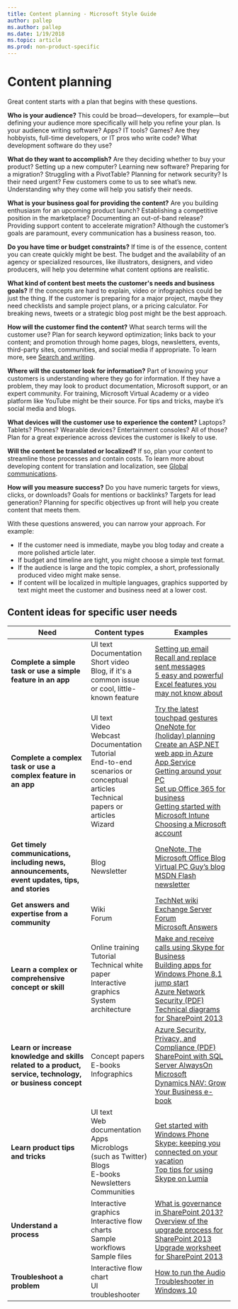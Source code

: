 ```yaml
---
title: Content planning - Microsoft Style Guide
author: pallep
ms.author: pallep
ms.date: 1/19/2018
ms.topic: article
ms.prod: non-product-specific
---
```


# Content planning

Great content starts with a plan that begins with these questions.

**Who is your audience?** This could
be broad—developers, for example—but defining your audience more
specifically will help you refine your plan. Is your audience
writing software? Apps? IT tools? Games? Are they hobbyists,
full-time developers, or IT pros who write code? What development
software do they use?

**What do they want to accomplish?** Are
they deciding whether to buy your product? Setting up a new computer?
Learning new software? Preparing for a migration? Struggling with a
PivotTable? Planning for network security? Is their need urgent?
Few customers come to us to see what’s new. Understanding why they
come will help you satisfy their needs.

**What is your business goal for providing the content?** 
Are you building enthusiasm for an upcoming product launch?
Establishing a competitive position in the marketplace?
Documenting an out-of-band release? Providing support content to
accelerate migration? Although the customer’s goals are paramount,
every communication has a business reason, too.

**Do you have time or budget constraints?** If
time is of the essence, content you can create quickly might be
best. The budget and the availability of an agency
or specialized resources, like illustrators, designers, and video producers, will help you determine what content options are realistic.

**What kind of content best meets the customer's needs and business goals?** If
the concepts are hard to explain, video or infographics could be
just the thing. If the customer is preparing for a major project,
maybe they need checklists and sample project plans, or a pricing
calculator. For breaking news, tweets or a strategic blog post
might be the best approach. 

**How will the customer find the content?** 
What search terms will the customer use? Plan for search
keyword optimization; links back to your content; and promotion through
home pages, blogs, newsletters, events, third-party sites,
communities, and social media if appropriate. To learn more, see [Search and writing](/style-guide/search-writing). 

**Where will the customer look for information?** 
Part of knowing your customers is understanding where they go for
information. If they have a problem, they may look to product
documentation, Microsoft support, or an expert community. For
training, Microsoft Virtual Academy or a video platform like
YouTube might be their source. For tips and tricks, maybe it’s
social media and blogs.

**What devices will the customer use to experience the content?** Laptops?
Tablets? Phones? Wearable devices? Entertainment consoles? All of
those? Plan for a great experience across devices the customer is
likely to use. 

**Will the content be translated or localized?** 
If so, plan your content to streamline those processes and contain
costs. To learn more about developing content for translation and
localization, see [Global communications](/style-guide/global-communications/).

**How will you measure success?** Do
you have numeric targets for views, clicks, or downloads? Goals for
mentions or backlinks? Targets for lead generation? Planning for
specific objectives up front will help you create content that
meets them.

With these questions answered, you can narrow your approach. For example:

  - If the customer need is immediate, maybe you blog today and create a more polished article later. 
  - If budget and timeline are tight, you might choose a simple text format. 
  - If the audience is large and the topic complex, a short, professionally produced video might make sense.
  - If
    content will be localized in multiple languages, graphics
    supported by text might meet the customer and business need at a
    lower cost.

## Content ideas for specific user needs

| **Need** | **Content types** | **Examples** |
|---|---|---|
| **Complete a simple task or use a simple feature in an app** | UI text<br /> Documentation<br /> Short video<br /> Blog, if it's a common issue or cool, little-known feature | [Setting up email](http://windows.microsoft.com/en-us/windows-8/setup-email-contacts-tutorial)<br /> [Recall and replace sent messages](https://support.office.com/en-us/article/Recall-and-replace-sent-messages-ec29964f-ae72-4e32-bbab-945fe3dc3390)<br /> [5 easy and powerful Excel features you may not know about](http://blogs.office.com/2015/04/08/5-easy-and-powerful-excel-features-you-may-not-know-about/) |
| **Complete a complex task or use a complex feature in an app** | UI text  <br /> Video <br /> Webcast <br /> Documentation <br /> Tutorial <br /> End-to-end scenarios or conceptual articles <br /> Technical papers or articles <br /> Wizard | [Try the latest touchpad gestures](http://windows.microsoft.com/en-us/windows-10/getstarted-try-touchpad-gestures) <br /> [OneNote for (holiday) planning](https://blogs.office.com/2013/11/08/webinar-onenote-for-holiday-planning/) <br /> [Create an ASP.NET web app in Azure App Service](https://azure.microsoft.com/en-us/documentation/articles/web-sites-dotnet-get-started/) <br /> [Getting around your PC](http://windows.microsoft.com/en-us/windows-8/getting-around-tutorial) <br /> [Set up Office 365 for business](https://support.office.com/en-us/article/Set-up-Office-365-for-business-6a3a29a0-e616-4713-99d1-15eda62d04fa?ui=en-US&rs=en-US&ad=US) <br /> [Getting started with Microsoft Intune](http://www.bing.com/videos/search?q=getting+started+with+microsoft+intune&FORM=VIRE2#view=detail&mid=6C684C0693A2CB812D786C684C0693A2CB812D78) <br /> [Choosing a Microsoft account](http://www.windowsphone.com/en-us/how-to/wp8/microsoft-account-wizard) <br /> |
| **Get timely communications, including news, announcements, event updates, tips, and stories** | Blog <br /> Newsletter | [OneNote, The Microsoft Office Blog](http://blogs.office.com/b/microsoft-onenote) <br /> [Virtual PC Guy’s blog](https://blogs.msdn.microsoft.com/virtual_pc_guy/) <br /> [MSDN Flash newsletter](https://msdn.microsoft.com/en-us/dn957574#full) |
| **Get answers and expertise from a community** | Wiki <br /> Forum | [TechNet wiki](http://social.technet.microsoft.com/wiki/) <br /> [Exchange Server Forum](http://social.technet.microsoft.com/Forums/en-US/category/exchangeserver) <br /> [Microsoft Answers](http://answers.microsoft.com/en-us) |
| **Learn a complex or comprehensive concept or skill** | Online training <br /> Tutorial <br /> Technical white paper <br /> Interactive graphics <br /> System architecture | [Make and receive calls using Skype for Business](https://support.office.com/en-us/article/Make-and-receive-calls-using-Skype-for-Business-228e03aa-7361-4997-8dfa-1dd9bdc717f6) <br /> [Building apps for Windows Phone 8.1 jump start](http://www.microsoftvirtualacademy.com/training-courses/building-apps-for-windows-phone-8-1-jump-start?id=30370) <br /> [Azure Network Security (PDF)](http://download.microsoft.com/download/C/A/3/CA3FC5C0-ECE0-4F87-BF4B-D74064A00846/AzureNetworkSecurity_v3_Feb2015.pdf) <br /> [Technical diagrams for SharePoint 2013](https://technet.microsoft.com/en-us/library/cc263199.aspx) |
| **Learn or increase knowledge and skills related to a product, service, technology, or business concept** | Concept papers <br /> E-books <br /> Infographics | [Azure Security, Privacy, and Compliance (PDF)](http://download.microsoft.com/download/1/6/0/160216AA-8445-480B-B60F-5C8EC8067FCA/WindowsAzure-SecurityPrivacyCompliance.pdf) <br /> [SharePoint with SQL Server AlwaysOn](https://azure.microsoft.com/en-us/documentation/infographics/sharepoint-sqlserver-alwayson/) <br /> [Microsoft Dynamics NAV: Grow Your Business e-book](https://www.microsoft.com/en-gb/download/details.aspx?id=44936) |
| **Learn product tips and tricks** | UI text <br /> Web documentation <br /> Apps <br /> Microblogs (such as Twitter) <br /> Blogs <br /> E-books <br /> Newsletters <br /> Communities | [Get started with Windows Phone](http://www.windowsphone.com/en-US/How-to/wp8/basics/get-started-with-windows-phone) <br /> [Skype: keeping you connected on your vacation](https://blogs.windows.com/devices/2015/07/17/skype-keeping-you-connected-on-your-vacation/) <br /> [Top tips for using Skype on Lumia](https://blogs.windows.com/devices/2015/09/28/top-tips-for-using-skype-on-lumia/) |
| **Understand a process** | Interactive graphics <br /> Interactive flow charts <br /> Sample workflows <br /> Sample files | [What is governance in SharePoint 2013?](https://technet.microsoft.com/en-us/library/cc263356.aspx) <br /> [Overview of the upgrade process for SharePoint 2013](https://technet.microsoft.com/en-us/library/cc262483.aspx) <br /> [Upgrade worksheet for SharePoint 2013](https://www.microsoft.com/en-us/download/confirmation.aspx?id=30370) |
| **Troubleshoot a problem** | Interactive flow chart <br /> UI troubleshooter | [How to run the Audio Troubleshooter in Windows 10](https://www.youtube.com/watch?v=PGSR7qvbBjE&index=4&list=PLWs4_NfqMtozP_oATmM8FTMhsAPtn3m_F) |

